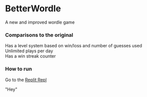 # BetterWordle
  A new and improved wordle game  

### Comparisons to the original
  Has a level system based on win/loss and number of guesses used   
  Unlimited plays per day   
  Has a win streak counter 
  
### How to run
  Go to the [Replit Repl](https://replit.com/@PHILIPXU1/Wordle)  
  
"Hey" 
